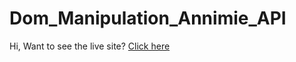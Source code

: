 # Dom_Manipulation_Annimie_API

Hi, Want to see the live site? [Click here](https://animationapi.netlify.app/)  
